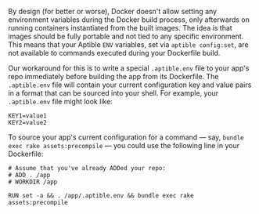 By design (for better or worse), Docker doesn't allow setting any environment variables during the Docker build process, only afterwards on running containers instantiated from the built images. The idea is that images should be fully portable and not tied to any specific environment. This means that your Aptible `ENV` variables, set via `aptible config:set`, are not available to commands executed during your Dockerfile build.

Our workaround for this is to write a special `.aptible.env` file to your app's repo immediately before building the app from its Dockerfile. The `.aptible.env` file will contain your current configuration key and value pairs in a format that can be sourced into your shell. For example, your `.aptible.env` file might look like:

```
KEY1=value1
KEY2=value2
```

To source your app's current configuration for a command — say, `bundle exec rake assets:precompile` — you could use the following line in your Dockerfile:

```
# Assume that you've already ADDed your repo:
# ADD . /app
# WORKDIR /app

RUN set -a && . /app/.aptible.env && bundle exec rake assets:precompile
```
